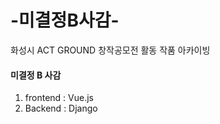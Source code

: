 # -미결정B사감-
화성시 ACT GROUND 창작공모전 활동 작품 아카이빙


#### 미결정 B 사감

1. frontend : Vue.js
2. Backend : Django
